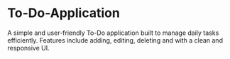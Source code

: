 # To-Do-Application
A simple and user-friendly To-Do application built to manage daily tasks efficiently.   Features include adding, editing, deleting and with a clean and responsive UI.
